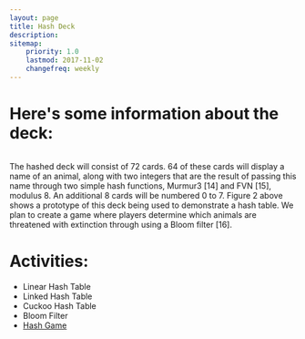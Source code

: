 ```yaml
---
layout: page
title: Hash Deck
description:
sitemap:
    priority: 1.0
    lastmod: 2017-11-02
    changefreq: weekly
---
```

# Here's some information about the deck:

<span class="image fit"><img src="{{site.baseurl}}/images/hash_deck.png" alt="" /></span>

The hashed deck will consist of 72 cards. 64 of these cards will display a name of an animal, along with two integers that are the result of passing this name through two simple hash functions, Murmur3 [14] and FVN [15], modulus 8. An additional 8 cards will be numbered 0 to 7. Figure 2 above shows a prototype of this deck being used to demonstrate a hash table. We plan to create a game where players determine which animals are threatened with extinction through using a Bloom filter [16].

# Activities:
* Linear Hash Table
* Linked Hash Table
* Cuckoo Hash Table
* Bloom Filter
* [Hash Game]({{site.baseurl}}/hashgame/)
